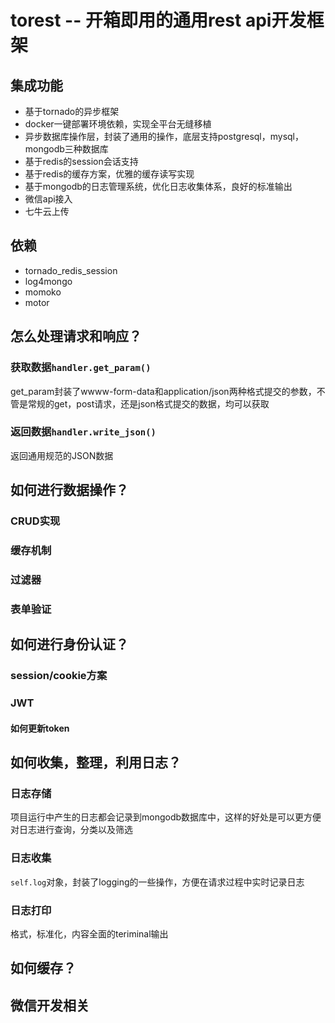 # torest -- 开箱即用的通用rest api开发框架

## 集成功能
- 基于tornado的异步框架
- docker一键部署环境依赖，实现全平台无缝移植
- 异步数据库操作层，封装了通用的操作，底层支持postgresql，mysql，mongodb三种数据库
- 基于redis的session会话支持
- 基于redis的缓存方案，优雅的缓存读写实现
- 基于mongodb的日志管理系统，优化日志收集体系，良好的标准输出
- 微信api接入
- 七牛云上传


## 依赖
- tornado_redis_session
- log4mongo
- momoko
- motor

## 怎么处理请求和响应？
### 获取数据`handler.get_param()`
get_param封装了wwww-form-data和application/json两种格式提交的参数，不管是常规的get，post请求，还是json格式提交的数据，均可以获取
### 返回数据`handler.write_json()`
返回通用规范的JSON数据

## 如何进行数据操作？
### CRUD实现
### 缓存机制
### 过滤器
### 表单验证

## 如何进行身份认证？
### session/cookie方案
### JWT
#### 如何更新token

## 如何收集，整理，利用日志？
### 日志存储
项目运行中产生的日志都会记录到mongodb数据库中，这样的好处是可以更方便对日志进行查询，分类以及筛选
### 日志收集
`self.log`对象，封装了logging的一些操作，方便在请求过程中实时记录日志
### 日志打印
格式，标准化，内容全面的teriminal输出

## 如何缓存？

## 微信开发相关
